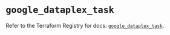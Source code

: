 # `google_dataplex_task`

Refer to the Terraform Registry for docs: [`google_dataplex_task`](https://registry.terraform.io/providers/hashicorp/google/6.34.1/docs/resources/dataplex_task).
